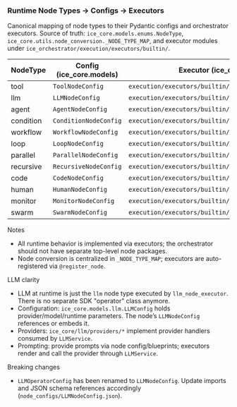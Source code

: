 ### Runtime Node Types → Configs → Executors

Canonical mapping of node types to their Pydantic configs and orchestrator executors. Source of truth: `ice_core.models.enums.NodeType`, `ice_core.utils.node_conversion._NODE_TYPE_MAP`, and executor modules under `ice_orchestrator/execution/executors/builtin/`.

| NodeType | Config (ice_core.models) | Executor (ice_orchestrator) |
|---|---|---|
| tool | `ToolNodeConfig` | `execution/executors/builtin/tool_node_executor.py` |
| llm | `LLMNodeConfig` | `execution/executors/builtin/llm_node_executor.py` |
| agent | `AgentNodeConfig` | `execution/executors/builtin/agent_node_executor.py` |
| condition | `ConditionNodeConfig` | `execution/executors/builtin/condition_node_executor.py` |
| workflow | `WorkflowNodeConfig` | `execution/executors/builtin/workflow_node_executor.py` |
| loop | `LoopNodeConfig` | `execution/executors/builtin/loop_node_executor.py` |
| parallel | `ParallelNodeConfig` | `execution/executors/builtin/parallel_node_executor.py` |
| recursive | `RecursiveNodeConfig` | `execution/executors/builtin/recursive_node_executor.py` |
| code | `CodeNodeConfig` | `execution/executors/builtin/code_node_executor.py` |
| human | `HumanNodeConfig` | `execution/executors/builtin/human_node_executor.py` |
| monitor | `MonitorNodeConfig` | `execution/executors/builtin/monitor_node_executor.py` |
| swarm | `SwarmNodeConfig` | `execution/executors/builtin/swarm_node_executor.py` |

Notes
- All runtime behavior is implemented via executors; the orchestrator should not have separate top-level node packages.
- Node conversion is centralized in `_NODE_TYPE_MAP`; executors are auto-registered via `@register_node`.

LLM clarity
- LLM at runtime is just the `llm` node type executed by `llm_node_executor`. There is no separate SDK "operator" class anymore.
- Configuration: `ice_core.models.llm.LLMConfig` holds provider/model/runtime parameters. The node’s `LLMNodeConfig` references or embeds it.
- Providers: `ice_core/llm/providers/*` implement provider handlers consumed by `LLMService`.
- Prompting: provide prompts via node config/blueprints; executors render and call the provider through `LLMService`.

Breaking changes
- `LLMOperatorConfig` has been renamed to `LLMNodeConfig`. Update imports and JSON schema references accordingly (`node_configs/LLMNodeConfig.json`).

